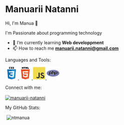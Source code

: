 <h1>Manuarii Natanni</h1>
 Hi, I'm Manua 👋

I'm Passionate about programming technology 

- 🌱 I’m currently learning **Web developpment**
- 📫 How to reach me **manuarii.natanni@gmail.com**

Languages and Tools:
<p align="left"> <a href="https://www.w3schools.com/css/" target="_blank" rel="noreferrer"> <img src="https://raw.githubusercontent.com/devicons/devicon/master/icons/css3/css3-original-wordmark.svg" alt="css3" width="40" height="40"/> </a> <a href="https://www.w3.org/html/" target="_blank" rel="noreferrer"> <img src="https://raw.githubusercontent.com/devicons/devicon/master/icons/html5/html5-original-wordmark.svg" alt="html5" width="40" height="40"/> </a> <a href="https://developer.mozilla.org/en-US/docs/Web/JavaScript" target="_blank" rel="noreferrer"> <img src="https://raw.githubusercontent.com/devicons/devicon/master/icons/javascript/javascript-original.svg" alt="javascript" width="40" height="40"/> </a> <a href="https://www.php.net" target="_blank" rel="noreferrer"> <img src="https://raw.githubusercontent.com/devicons/devicon/master/icons/php/php-original.svg" alt="php" width="40" height="40"/> </a> </p>

Connect with me:
<p align="left">
<a href="https://linkedin.com/in/manuarii-natanni" target="blank"><img align="center" src="https://raw.githubusercontent.com/rahuldkjain/github-profile-readme-generator/master/src/images/icons/Social/linked-in-alt.svg" alt="manuarii-natanni" height="30" width="40" /></a>
</p>

My GitHub Stats:
<p>&nbsp;<img align="center" src="https://github-readme-stats.vercel.app/api?username=ntmanua&show_icons=true&locale=en" alt="ntmanua" /></p>

